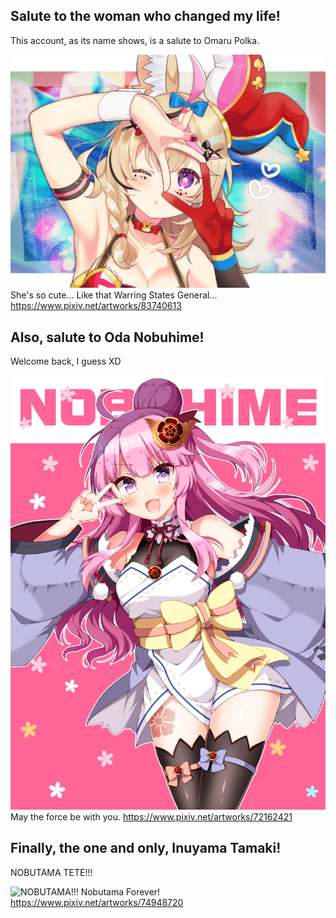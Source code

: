 ## Salute to the woman who changed my life!
This account, as its name shows, is a salute to Omaru Polka.

![OmaruPolka.1](https://github.com/OmaruPolka/OmaruPolka/raw/master/83740613_p0.jpg) She's so cute... Like that Warring States General...
https://www.pixiv.net/artworks/83740613
## Also, salute to Oda Nobuhime!
Welcome back, I guess XD

![OdaNobuhime.1](https://github.com/OmaruPolka/OmaruPolka/raw/master/72162421_p0.jpg) May the force be with you.
https://www.pixiv.net/artworks/72162421
## Finally, the one and only, Inuyama Tamaki!
NOBUTAMA TETE!!!

![NOBUTAMA!!!](https://github.com/OmaruPolka/OmaruPolka/raw/master/74948720_p0.jpg) Nobutama Forever!
https://www.pixiv.net/artworks/74948720
